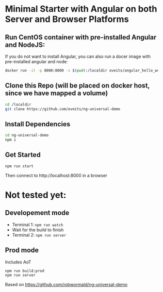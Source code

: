 # Minimal Starter with Angular on both Server and Browser Platforms

## Run CentOS container with pre-installed Angular and NodeJS:
If you do not want to install Angular, you can also run a docer image with pre-installed angular and node:
```sh
docker run -it -p 8000:8000 -v $(pwd):/localdir oveits/angular_hello_world:centos bash
```
## Clone this Repo (will be placed on docker host, since we have mapped a volume)
```sh
cd /localdir
git clone https://github.com/oveits/ng-universal-demo
```
## Install Dependencies
```sh
cd ng-universal-demo
npm i
```
## Get Started
```sh
npm run start
```
Then connect to http://localhost:8000 in a browser

#  Not tested yet:
## Developement mode
* Terminal 1: ```npm run watch```
* Wait for the build to finish
* Terminal 2: ```npm run server```

## Prod mode
Includes AoT
```sh
npm run build:prod
npm run server
```

Based on https://github.com/robwormald/ng-universal-demo


